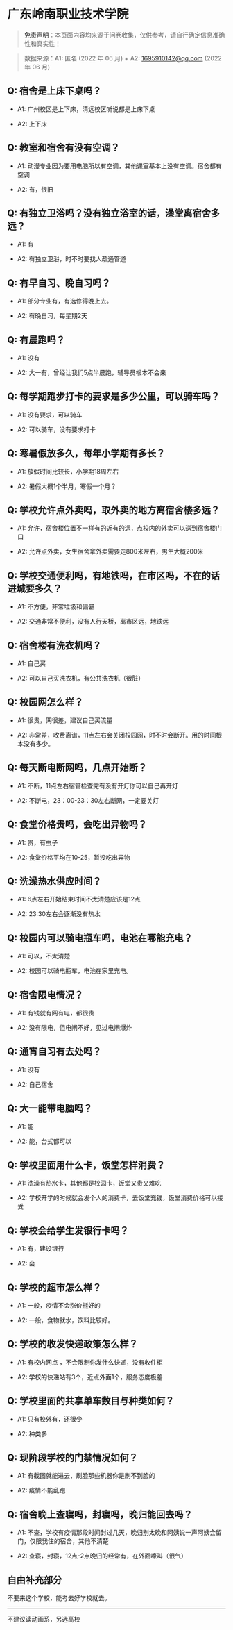 # 广东岭南职业技术学院

> [免责声明](https://colleges.chat/#_3)：本页面内容均来源于问卷收集，仅供参考，请自行确定信息准确性和真实性！

> 数据来源：A1: 匿名 (2022 年 06 月) + A2: 1695910142@qq.com (2022 年 06 月)

## Q: 宿舍是上床下桌吗？

- A1: 广州校区是上下床，清远校区听说都是上床下桌

- A2: 上下床

## Q: 教室和宿舍有没有空调？

- A1: 动漫专业因为要用电脑所以有空调，其他课室基本上没有空调。宿舍都有空调

- A2: 有，很旧

## Q: 有独立卫浴吗？没有独立浴室的话，澡堂离宿舍多远？

- A1: 有

- A2: 有独立卫浴，时不时要找人疏通管道

## Q: 有早自习、晚自习吗？

- A1: 部分专业有，有选修得晚上去。

- A2: 有晚自习，每星期2天

## Q: 有晨跑吗？

- A1: 没有

- A2: 大一有，曾经让我们5点半晨跑，辅导员根本不会来

## Q: 每学期跑步打卡的要求是多少公里，可以骑车吗？

- A1: 没有要求，可以骑车

- A2: 可以骑车，没有要求打卡

## Q: 寒暑假放多久，每年小学期有多长？

- A1: 放假时间比较长，小学期18周左右

- A2: 暑假大概1个半月，寒假一个月？

## Q: 学校允许点外卖吗，取外卖的地方离宿舍楼多远？

- A1: 允许，宿舍楼位置不一样有的近有的远，点校内的外卖可以送到宿舍楼门口

- A2: 允许点外卖，女生宿舍拿外卖需要走800米左右，男生大概200米

## Q: 学校交通便利吗，有地铁吗，在市区吗，不在的话进城要多久？

- A1: 不方便，非常垃圾和偏僻

- A2: 交通非常不便利，没有人行天桥，离市区远，地铁远

## Q: 宿舍楼有洗衣机吗？

- A1: 自己买

- A2: 可以自己买洗衣机，有公共洗衣机（很脏）

## Q: 校园网怎么样？

- A1: 很贵，网很差，建议自己买流量

- A2: 非常差，收费离谱，11点左右会关闭校园网，时不时会断开。用的时间根本没有多少。

## Q: 每天断电断网吗，几点开始断？

- A1: 不断，11点左右宿管检查完有没有开灯你可以自己再开灯

- A2: 不断电，23：00-23：30左右断网，一定要关灯

## Q: 食堂价格贵吗，会吃出异物吗？

- A1: 贵，有虫子

- A2: 食堂价格平均在10-25，暂没吃出异物

## Q: 洗澡热水供应时间？

- A1: 6点左右开始结束时间不太清楚应该是12点

- A2: 23:30左右会逐渐没有热水

## Q: 校园内可以骑电瓶车吗，电池在哪能充电？

- A1: 可以，不太清楚

- A2: 校园可以骑电瓶车，电池在家里充电。

## Q: 宿舍限电情况？

- A1: 有钱就有网有电，都很贵

- A2: 没有限电，但电闸不好，见过电闸爆炸

## Q: 通宵自习有去处吗？

- A1: 没有

- A2: 自己宿舍

## Q: 大一能带电脑吗？

- A1: 能

- A2: 能，台式都可以

## Q: 学校里面用什么卡，饭堂怎样消费？

- A1: 洗澡有热水卡，其他都是校园卡，饭堂又贵又难吃

- A2: 学校开学的时候就会发个人的消费卡，去饭堂充钱，饭堂消费价格可以接受

## Q: 学校会给学生发银行卡吗？

- A1: 有，建设银行

- A2: 会

## Q: 学校的超市怎么样？

- A1: 一般，疫情不会涨价挺好的

- A2: 一般，食物就水，饮料比较好。

## Q: 学校的收发快递政策怎么样？

- A1: 有校内网点 ，不会限制你发什么快递，没有收件柜

- A2: 学校的快递站有3个，近点外面1个，服务态度极差

## Q: 学校里面的共享单车数目与种类如何？

- A1: 只有校外有，还很少

- A2: 种类多

## Q: 现阶段学校的门禁情况如何？

- A1: 有截图就能进去，刷脸那些机器你是刷不到脸的

- A2: 疫情不能乱跑

## Q: 宿舍晚上查寝吗，封寝吗，晚归能回去吗？

- A1: 不查，学校有疫情那段时间封过几天，晚归别太晚和阿姨说一声阿姨会留门，仅限我住的宿舍，其他不清楚

- A2: 查寝，封寝，12点-2点晚归的经常有，在外面嚎叫（很气）

## 自由补充部分

不要来这个学校，能考去好学校就去。

***

不建议读动画系，另选高校